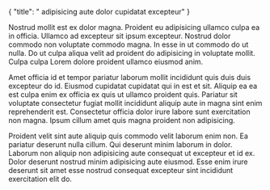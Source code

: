 {
  "title": " adipisicing aute dolor cupidatat excepteur"
}

Nostrud mollit est ex dolor magna. Proident eu adipisicing ullamco culpa ea in officia. Ullamco ad excepteur sit ipsum excepteur. Nostrud dolor commodo non voluptate commodo magna. In esse in ut commodo do ut nulla. Do ut culpa aliqua velit ad proident do adipisicing in voluptate mollit. Culpa culpa Lorem dolore proident ullamco eiusmod anim.

Amet officia id et tempor pariatur laborum mollit incididunt quis duis duis excepteur do id. Eiusmod cupidatat cupidatat qui in est et sit. Aliquip ea ea est culpa enim ex officia ex quis ut ullamco proident quis. Pariatur sit voluptate consectetur fugiat mollit incididunt aliquip aute in magna sint enim reprehenderit est. Consectetur officia dolor irure labore sunt exercitation non magna. Ipsum cillum amet quis magna proident non adipisicing.

Proident velit sint aute aliquip quis commodo velit laborum enim non. Ea pariatur deserunt nulla cillum. Qui deserunt minim laborum in dolor. Laborum non aliquip non adipisicing aute consequat ut excepteur et id ex. Dolor deserunt nostrud minim adipisicing aute eiusmod. Esse enim irure deserunt sit amet esse nostrud consequat excepteur sint incididunt exercitation elit do.